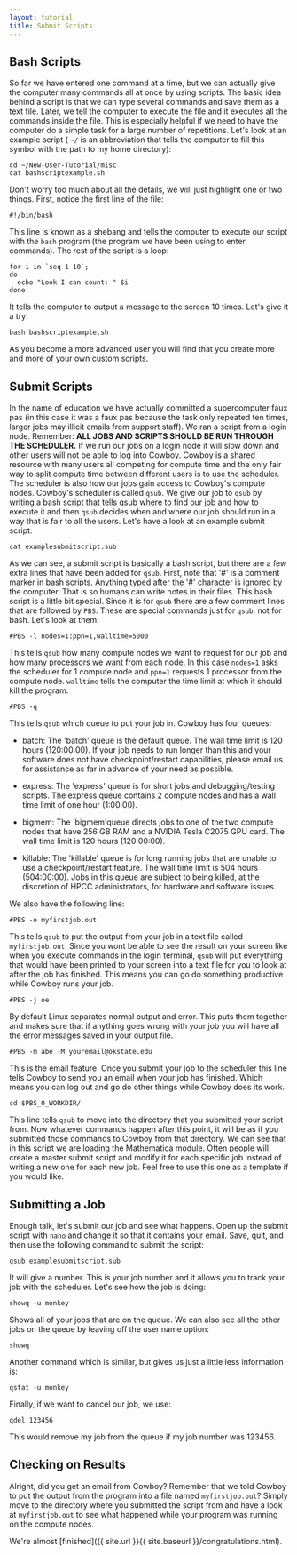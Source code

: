 ```yaml
---
layout: tutorial
title: Submit Scripts
---
```




Bash Scripts
------------

So far we have entered one command at a time, but we can actually give the computer many commands all at once by using scripts. The basic idea behind a script is that we can type several commands and save them as a text file. Later, we tell the computer to execute the file and it executes all the commands inside the file. This is especially helpful if we need to have the computer do a simple task for a large number of repetitions. Let's look at an example script ( `~/` is an abbreviation that tells the computer to fill this symbol with the path to my home directory):

	cd ~/New-User-Tutorial/misc
	cat bashscriptexample.sh

Don't worry too much about all the details, we will just highlight one or two things. First, notice the first line of the file:

	#!/bin/bash

This line is known as a shebang and tells the computer to execute our script with the `bash` program (the program we have been using to enter commands). The rest of the script is a loop:

	for i in `seq 1 10`;
	do
	  echo "Look I can count: " $i
	done

It tells the computer to output a message to the screen 10 times. Let's give it a try:

	bash bashscriptexample.sh

As you become a more advanced user you will find that you create more and more of your own custom scripts.

Submit Scripts
--------------

In the name of education we have actually committed a supercomputer faux pas (in this case it was a faux pas because the task only repeated ten times, larger jobs may illicit emails from support staff). We ran a script from a login node. Remember: **ALL JOBS AND SCRIPTS SHOULD BE RUN THROUGH THE SCHEDULER.** If we run our jobs on a login node it will slow down and other users will not be able to log into Cowboy. Cowboy is a shared resource with many users all competing for compute time and the only fair way to split compute time between different users is to use the scheduler. The scheduler is also how our jobs gain access to Cowboy's compute nodes. Cowboy's scheduler is called `qsub`. We give our job to `qsub` by writing a bash script that tells qsub where to find our job and how to execute it and then `qsub` decides when and where our job should run in a way that is fair to all the users. Let's have a look at an example submit script:

	cat examplesubmitscript.sub

As we can see, a submit script is basically a bash script, but there are a few extra lines that have been added for `qsub`. First, note that '#' is a comment marker in bash scripts. Anything typed after the '#' character is ignored by the computer. That is so humans can write notes in their files. This bash script is a little bit special. Since it is for `qsub` there are a few comment lines that are followed by `PBS`. These are special commands just for `qsub`, not for bash. Let's look at them:

	#PBS -l nodes=1:ppn=1,walltime=5000

This tells `qsub` how many compute nodes we want to request for our job and how many processors we want from each node. In this case `nodes=1` asks the scheduler for 1 compute node and `ppn=1` requests 1 processor from the compute node. `walltime` tells the computer the time limit at which it should kill the program.

	#PBS -q

This tells `qsub` which queue to put your job in. Cowboy has four queues:

-	batch: The 'batch' queue is the default queue. The wall time limit is 120 hours (120:00:00). If your job needs to run longer than this and your software does not have checkpoint/restart capabilities, please email us for assistance as far in advance of your need as possible.

-	express: The 'express' queue is for short jobs and debugging/testing scripts. The express queue contains 2 compute nodes and has a wall time limit of one hour (1:00:00).

-	bigmem: The 'bigmem'queue directs jobs to one of the two compute nodes that have 256 GB RAM and a NVIDIA Tesla C2075 GPU card. The wall time limit is 120 hours (120:00:00).

-	killable: The 'killable' queue is for long running jobs that are unable to use a checkpoint/restart feature. The wall time limit is 504 hours (504:00:00). Jobs in this queue are subject to being killed, at the discretion of HPCC administrators, for hardware and software issues.

We also have the following line:

	#PBS -o myfirstjob.out

This tells `qsub` to put the output from your job in a text file called `myfirstjob.out`. Since you wont be able to see the result on your screen like when you execute commands in the login terminal, `qsub` will put everything that would have been printed to your screen into a text file for you to look at after the job has finished. This means you can go do something productive while Cowboy runs your job.

	#PBS -j oe

By default Linux separates normal output and error. This puts them together and makes sure that if anything goes wrong with your job you will have all the error messages saved in your output file.

	#PBS -m abe -M youremail@okstate.edu

This is the email feature. Once you submit your job to the scheduler this line tells Cowboy to send you an email when your job has finished. Which means you can log out and go do other things while Cowboy does its work.

	cd $PBS_O_WORKDIR/

This line tells `qsub` to move into the directory that you submitted your script from. Now whatever commands happen after this point, it will be as if you submitted those commands to Cowboy from that directory. We can see that in this script we are loading the Mathematica module. Often people will create a master submit script and modify it for each specific job instead of writing a new one for each new job. Feel free to use this one as a template if you would like.

Submitting a Job
----------------

Enough talk, let's submit our job and see what happens. Open up the submit script with `nano` and change it so that it contains your email. Save, quit, and then use the following command to submit the script:

	qsub examplesubmitscript.sub

It will give a number. This is your job number and it allows you to track your job with the scheduler. Let's see how the job is doing:

	showq -u monkey

Shows all of your jobs that are on the queue. We can also see all the other jobs on the queue by leaving off the user name option:

	showq

Another command which is similar, but gives us just a little less information is:

	qstat -u monkey

Finally, if we want to cancel our job, we use:

	qdel 123456

This would remove my job from the queue if my job number was 123456.

Checking on Results
-------------------
Alright, did you get an email from Cowboy? Remember that we told Cowboy to put the output from the program into a file named `myfirstjob.out`? Simply move to the directory where you submitted the script from and have a look at `myfirstjob.out` to see what happened while your program was running on the compute nodes.

We're almost [finished]({{ site.url }}{{ site.baseurl }}/congratulations.html).

